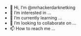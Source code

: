 - 👋 Hi, I’m @mrhackerdarknetking
- 👀 I’m interested in ...
- 🌱 I’m currently learning ...
- 💞️ I’m looking to collaborate on ...
- 📫 How to reach me ...

<!---
mrhackerdarknetking/mrhackerdarknetking is a ✨ special ✨ repository because its `README.md` (this file) appears on your GitHub profile.
You can click the Preview link to take a look at your changes.
--->
